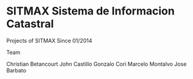 SITMAX Sistema de Informacion Catastral
=======================================

Projects of SITMAX
Since 01/2014

Team

Christian Betancourt
John Castillo
Gonzalo Cori
Marcelo Montalvo
Jose Barbato
